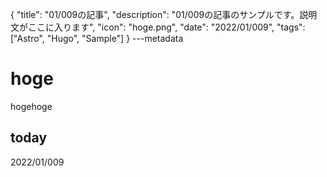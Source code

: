 {
  "title": "01/009の記事",
  "description": "01/009の記事のサンプルです。説明文がここに入ります",
  "icon": "hoge.png",
  "date": "2022/01/009",
  "tags": ["Astro", "Hugo", "Sample"]
}
---metadata

# hoge
hogehoge

## today
2022/01/009